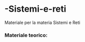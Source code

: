 # -Sistemi-e-reti
Materiale per la materia Sistemi e Reti
<h3>Materiale teorico:</h3>
<a href="6_DNS.pdf>DNS</a>
